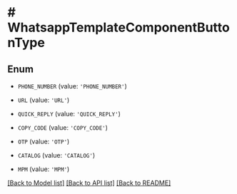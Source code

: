 # # WhatsappTemplateComponentButtonType

## Enum


* `PHONE_NUMBER` (value: `'PHONE_NUMBER'`)

* `URL` (value: `'URL'`)

* `QUICK_REPLY` (value: `'QUICK_REPLY'`)

* `COPY_CODE` (value: `'COPY_CODE'`)

* `OTP` (value: `'OTP'`)

* `CATALOG` (value: `'CATALOG'`)

* `MPM` (value: `'MPM'`)


[[Back to Model list]](../../README.md#models) [[Back to API list]](../../README.md#endpoints) [[Back to README]](../../README.md)
